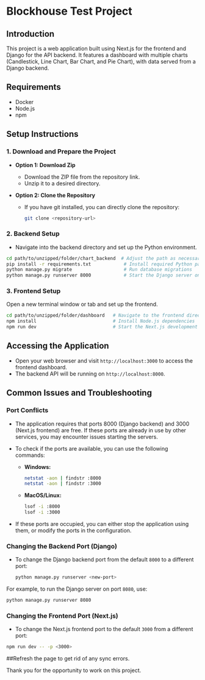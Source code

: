 # Blockhouse Test Project

## Introduction

This project is a web application built using Next.js for the frontend and Django for the API backend. It features a dashboard with multiple charts (Candlestick, Line Chart, Bar Chart, and Pie Chart), with data served from a Django backend.

## Requirements

- Docker
- Node.js
- npm

## Setup Instructions

### 1. Download and Prepare the Project

- **Option 1: Download Zip**
  - Download the ZIP file from the repository link.
  - Unzip it to a desired directory.

- **Option 2: Clone the Repository**
  - If you have git installed, you can directly clone the repository:
    ```bash
    git clone <repository-url>
    ```

### 2. Backend Setup

- Navigate into the backend directory and set up the Python environment.

```bash
cd path/to/unzipped/folder/chart_backend  # Adjust the path as necessary
pip install -r requirements.txt            # Install required Python packages
python manage.py migrate                   # Run database migrations
python manage.py runserver 8000            # Start the Django server on port 8000
```

### 3. Frontend Setup

Open a new terminal window or tab and set up the frontend.

```bash
cd path/to/unzipped/folder/dashboard   # Navigate to the frontend directory
npm install                            # Install Node.js dependencies
npm run dev                            # Start the Next.js development server
```

## Accessing the Application

- Open your web browser and visit `http://localhost:3000` to access the frontend dashboard.
- The backend API will be running on `http://localhost:8000`.

## Common Issues and Troubleshooting

### Port Conflicts

- The application requires that ports 8000 (Django backend) and 3000 (Next.js frontend) are free. If these ports are already in use by other services, you may encounter issues starting the servers.

- To check if the ports are available, you can use the following commands:

  - **Windows:**
    ```bash
    netstat -aon | findstr :8000
    netstat -aon | findstr :3000
    ```
  
  - **MacOS/Linux:**
    ```bash
    lsof -i :8000
    lsof -i :3000
    ```

- If these ports are occupied, you can either stop the application using them, or modify the ports in the configuration.

### Changing the Backend Port (Django)

- To change the Django backend port from the default `8000` to a different port:
  
  ```bash
  python manage.py runserver <new-port>  
  ```
For example, to run the Django server on port `8080`, use:

```bash
python manage.py runserver 8080
```

### Changing the Frontend Port (Next.js)

- To change the Next.js frontend port to the default `3000` from a different port:

```bash
npm run dev -- -p <3000>  
```

##Refresh the page to get rid of any sync errors.

Thank you for the opportunity to work on this project.
